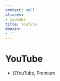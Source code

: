 ```yaml
---
context: null
aliases:
- youtube
title: YouTube
domain:
- ''
---
```


# YouTube

- [[YouTube, Premium
